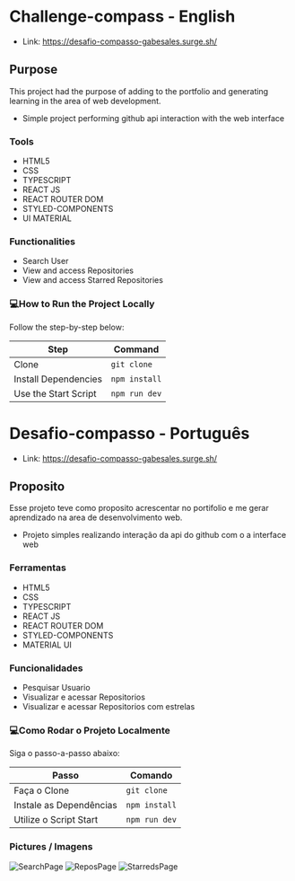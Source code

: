 # Challenge-compass - English

- Link: https://desafio-compasso-gabesales.surge.sh/


## Purpose
This project had the purpose of adding to the portfolio and generating learning in the area of ​​web development.

- Simple project performing github api interaction with the web interface

### Tools

- HTML5
- CSS
- TYPESCRIPT
- REACT JS
- REACT ROUTER DOM
- STYLED-COMPONENTS
- UI MATERIAL

### Functionalities

- Search User
- View and access Repositories
- View and access Starred Repositories

### 💻How to Run the Project Locally

Follow the step-by-step below:

| Step | Command |
| ------------------------- | ------------------ |
| Clone | `git clone` |
| Install Dependencies | `npm install` |
| Use the Start Script | `npm run dev` |

#

# Desafio-compasso - Português

- Link: https://desafio-compasso-gabesales.surge.sh/

## Proposito
Esse projeto teve como proposito acrescentar no portifolio e me gerar aprendizado na area de desenvolvimento web.

- Projeto simples realizando interação da api do github com o a interface web

### Ferramentas

- HTML5
- CSS
- TYPESCRIPT
- REACT JS
- REACT ROUTER DOM
- STYLED-COMPONENTS
- MATERIAL UI

### Funcionalidades

- Pesquisar Usuario
- Visualizar e acessar Repositorios
- Visualizar e acessar Repositorios com estrelas

### 💻Como Rodar o Projeto Localmente

Siga o passo-a-passo abaixo:

| Passo                     | Comando            |
| ------------------------- | ------------------ |
| Faça o Clone              | `git clone`        |
| Instale as Dependências   | `npm install`      |
| Utilize o Script Start    | `npm run dev`      |

 ### Pictures / Imagens
 
![SearchPage](https://user-images.githubusercontent.com/102243306/212503018-e89ac30d-c1d3-41ba-9c65-839a487cf875.png)
![ReposPage](https://user-images.githubusercontent.com/102243306/212503020-8a5379d4-2ba7-4f7d-86cb-128a763a29e2.png)
![StarredsPage](https://user-images.githubusercontent.com/102243306/212503026-bcb4d029-5c80-4064-b5e5-dc5668f884d3.png)



